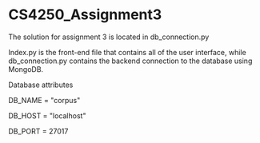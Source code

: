 # CS4250_Assignment3

The solution for assignment 3 is located in db_connection.py

Index.py is the front-end file that contains all of the user interface, while db_connection.py contains the backend connection to the database using MongoDB.

Database attributes

DB_NAME = "corpus"

DB_HOST = "localhost"

DB_PORT = 27017
